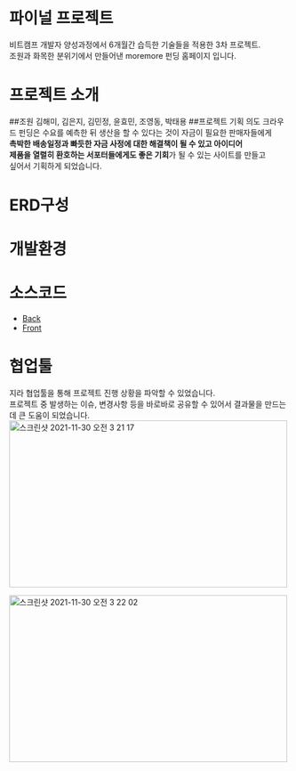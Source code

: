 # 파이널 프로젝트
비트캠프 개발자 양성과정에서 6개월간 습득한 기술들을 적용한 3차 프로젝트.<br>
조원과 화목한 분위기에서 만들어낸 moremore 펀딩 홈페이지 입니다.

# 프로젝트 소개
 ##조원
 김해미, 김은지, 김민정, 윤효민, 조영동, 박태용
 ##프로젝트 기획 의도
 크라우드 펀딩은 수요를 예측한 뒤 생산을 할 수 있다는 것이 자금이 필요한 판매자들에게<br>
 <strong>촉박한 배송일정과 빠듯한 자금 사정에 대한 해결책이 될 수 있고 아이디어<br>
 제품을 열렬히 환호하는 서포터들에게도 좋은 기회</strong>가 될 수 있는 사이트를 만들고<br>
 싶어서 기획하게 되었습니다.
 

# ERD구성

# 개발환경

# 소스코드
* [Back](/java/com/spring/more)
* [Front](/webapp)

# 협업툴
지라 협업툴을 통해 프로젝트 진행 상황을 파악할 수 있었습니다.<br>
프로젝트 중 발생하는 이슈, 변경사항 등을 바로바로 공유할 수 있어서 결과물을 만드는데 큰 도움이 되었습니다.<br>
<img width="500px" height="300px" alt="스크린샷 2021-11-30 오전 3 21 17" src="https://user-images.githubusercontent.com/86910922/143922072-5e4ab060-7837-44ac-a4c8-1ea60832392b.png">

<img width="500px" height="300px" alt="스크린샷 2021-11-30 오전 3 22 02" src="https://user-images.githubusercontent.com/86910922/143922258-5eac8980-9cb9-4f8e-bf92-3449094114d7.png">
